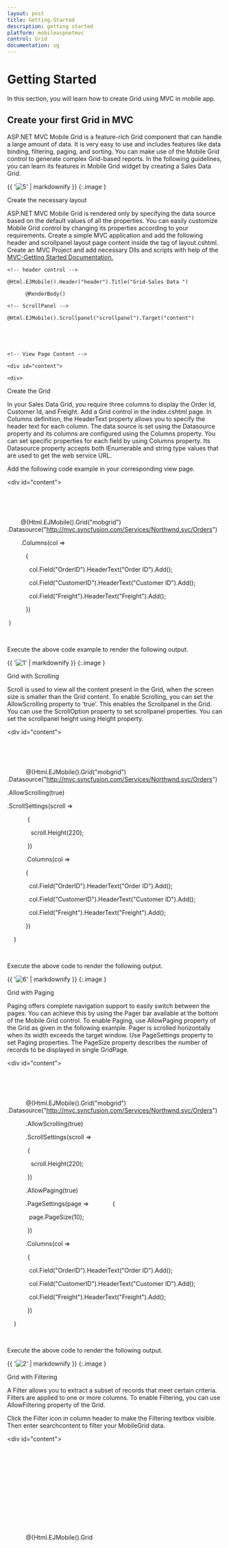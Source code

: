 ```yaml
---
layout: post
title: Getting-Started
description: getting started
platform: mobileaspnetmvc
control: Grid
documentation: ug
---
```


# Getting Started

In this section, you will learn how to create Grid using MVC in mobile app.

## Create your first Grid in MVC

ASP.NET MVC Mobile Grid is a feature-rich Grid component that can handle a large amount of data. It is very easy to use and includes features like data binding, filtering, paging, and sorting. You can make use of the Mobile Grid control to generate complex Grid-based reports. In the following guidelines, you can learn its features in Mobile Grid widget by creating a Sales Data Grid. 



{{ '![5](Getting-Started_images/Getting-Started_img1.png)' | markdownify }}
{:.image }


Create the necessary layout 

ASP.NET MVC Mobile Grid is rendered only by specifying the data source based on the default values of all the properties. You can easily customize Mobile Grid control by changing its properties according to your requirements. Create a simple MVC application and add the following header and scrollpanel layout page content inside the <body> tag of layout.cshtml. Create an MVC Project and add necessary Dlls and scripts with help of the [MVC-Getting Started Documentation.](http://help.syncfusion.com/ug/js/default.htm)

<!-- Layout Page Content -->

    <!-- header control -->

    @Html.EJMobile().Header("header").Title("Grid-Sales Data ")

          @RenderBody()

    <!-- ScrollPanel -->

    @Html.EJMobile().Scrollpanel("scrollpanel").Target("content")





    <!-- View Page Content -->

    <div id="content">

    <div>



Create the Grid

In your Sales Data Grid, you require three columns to display the Order Id, Customer Id, and Freight.  Add a Grid control in the index.cshtml page. In Columns definition, the HeaderText property allows you to specify the header text for each column. The data source is set using the Datasource property and its columns are configured using the Columns property. You can set specific properties for each field by using Columns property. Its Datasource property accepts both IEnumerable and string type values that are used to get the web service URL.

Add the following code example in your corresponding view page.

<div id="content">

    <div>

        <!--Mobile Grid control  -->

        @(Html.EJMobile().Grid<object>("mobgrid")
        .Datasource("http://mvc.syncfusion.com/Services/Northwnd.svc/Orders")

        .Columns(col =>

           {

             col.Field("OrderID").HeaderText("Order ID").Add();

             col.Field("CustomerID").HeaderText("Customer ID").Add();

             col.Field("Freight").HeaderText("Freight").Add();

           })

 )

    </div>

</div>



Execute the above code example to render the following output.



{{ '![1](Getting-Started_images/Getting-Started_img2.png)' | markdownify }}
{:.image }


Grid with Scrolling

Scroll is used to view all the content present in the Grid, when the screen size is smaller than the Grid content. To enable Scrolling, you can set the AllowScrolling property to ‘true’. This enables the Scrollpanel in the Grid.  You can use the ScrollOption property to set scrollpanel properties. You can set the scrollpanel height using Height property.

<div id="content">

    <div>

           <!--Mobile Grid control  -->

           @(Html.EJMobile().Grid<object>("mobgrid")
           .Datasource("http://mvc.syncfusion.com/Services/Northwnd.svc/Orders")

.AllowScrolling(true)

.ScrollSettings(scroll =>

            {

              scroll.Height(220);

            })

           .Columns(col =>

           {

             col.Field("OrderID").HeaderText("Order ID").Add();

             col.Field("CustomerID").HeaderText("Customer ID").Add();

             col.Field("Freight").HeaderText("Freight").Add();

           })

    )

    </div>

</div>



Execute the above code to render the following output.



{{ '![6](Getting-Started_images/Getting-Started_img3.png)' | markdownify }}
{:.image }


Grid with Paging

Paging offers complete navigation support to easily switch between the pages. You can achieve this by using the Pager bar available at the bottom of the Mobile Grid control. To enable Paging, use AllowPaging property of the Grid as given in the following example. Pager is scrolled horizontally when its width exceeds the target window. Use PageSettings property to set Paging properties. The PageSize property describes the number of records to be displayed in single GridPage. 

<div id="content">

    <div>

           <!--Mobile Grid control  -->

           @(Html.EJMobile().Grid<object>("mobgrid")
           .Datasource("http://mvc.syncfusion.com/Services/Northwnd.svc/Orders")

           .AllowScrolling(true)

           .ScrollSettings(scroll =>

            {

              scroll.Height(220);

            })

           .AllowPaging(true)

           .PageSettings(page => 
            {

             page.PageSize(10);

            })

           .Columns(col =>

            {	

             col.Field("OrderID").HeaderText("Order ID").Add();

             col.Field("CustomerID").HeaderText("Customer ID").Add();

             col.Field("Freight").HeaderText("Freight").Add();

            })

    )

    </div>

</div>



Execute the above code to render the following output.



{{ '![2](Getting-Started_images/Getting-Started_img4.png)' | markdownify }}
{:.image }


Grid with Filtering

A Filter allows you to extract a subset of records that meet certain criteria. Filters are applied to one or more columns. To enable Filtering, you can use AllowFiltering property of the Grid.

Click the Filter icon in column header to make the Filtering textbox visible. Then enter searchcontent to filter your MobileGrid data.

<div id="content">

    <div>

           <!--Mobile Grid control  -->

           @(Html.EJMobile().Grid<object>("mobgrid")
           .Datasource("http://mvc.syncfusion.com/Services/Northwnd.svc/Orders")

           .AllowScrolling(true)

           .ScrollSettings(scroll =>

            {

              scroll.Height(220);

            })

.AllowPaging(true)

           .PageSettings(page => 
            {

             page.PageSize(10);

            })
. AllowFiltering(true)

           .Columns(col =>

            {

             col.Field("OrderID").HeaderText("Order ID").Add();

             col.Field("CustomerID").HeaderText("Customer ID").Add();

             col.Field("Freight").HeaderText("Freight").Add();

            })

    )

    </div>

</div>



> {{ '![](Getting-Started_images/Getting-Started_img5.jpeg)' | markdownify }}
{:.image }
_Note: The Filter query is a combination of value and symbols (“<, >, =, etc). For example, you can provide “<10255” in Order ID column. The numeric columns are filtered by using the symbols ‘<’, ‘>’, ‘=’, ‘<=’, ‘>=’, ‘!’ and the string columns are filtered by using the symbols “%” (for startswith and endswith) and “*” (contains). Also, you can use “&&” and “||” operator to provide multiple conditions in single column._

Execute the above code, and then click the OrderID column header to render the following output.



{{ '![3](Getting-Started_images/Getting-Started_img6.png)' | markdownify }}
{:.image }




In the above output, it is clear that OrderIdFilter is selected and the OrderIdFilter column is filled with the value 10260.



{{ '![4](Getting-Started_images/Getting-Started_img7.png)' | markdownify }}
{:.image }


Sortable Grid Columns

You can Sort column data either in ascending or descending order. To enable Sorting, you can use AllowSorting property of Grid and click the column header to sort the Grid columns. The down arrow indicates that the column is sorted in ascending order and up arrow indicates that the column is sorted in descending order. If there is no arrow, it means the sorting is cleared.

<div id="content">

    <div>

           <!--Mobile Grid control  -->

           @(Html.EJMobile().Grid<object>("mobgrid")
           .Datasource("http://mvc.syncfusion.com/Services/Northwnd.svc/Orders")  
           .AllowScrolling(true)

           .ScrollSettings(scroll =>

            {

              scroll.Height(220);

            })

.AllowPaging(true)

           .PageSettings(page => 
            {

             page.PageSize(10);

            })
           . AllowFiltering(true) 
. AllowSorting(true)

           .Columns(col =>

            {

             col.Field("OrderID").HeaderText("Order ID").Add();

             col.Field("CustomerID").HeaderText("Customer ID").Add();

             col.Field("Freight").HeaderText("Freight").Add();

            })

    )

    </div>

</div>




{{ '![5](Getting-Started_images/Getting-Started_img8.png)' | markdownify }}
{:.image }




